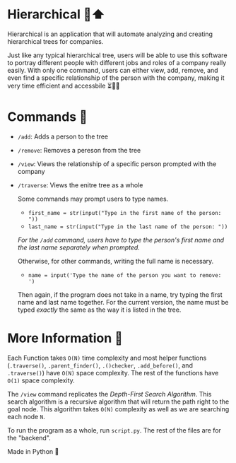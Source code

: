# Hierarchical 🌴⬆️

Hierarchical is an application that will automate analyzing and creating hierarchical trees for companies. 

Just like any typical hierarchical tree, users will be able to use this software to portray different people with different jobs and roles of a company really easily. With only one command, users can either view, add, remove, and even find a specific relationship of the person with the company, making it very time efficient and accessbile ⏳👋🏼

# Commands 🔮
 - `/add`: Adds a person to the tree
 - `/remove`: Removes a pereson from the tree
 - `/view`: Views the relationship of a specific person prompted with the company 
 - `/traverse`: Views the enitre tree as a whole 

     Some commands may prompt users to type names. 
   - `first_name = str(input("Type in the first name of the person: "))`
   - `last_name = str(input("Type in the last name of the person: "))`

    *For the `/add` command, users have to type the person's first name and the last name separately when prompted.* 

    Otherwise, for other commands, writing the full name is necessary.
    - `name = input('Type the name of the person you want to remove: ')`

    Then again, if the program does not take in a name, try typing the first name and last name together. For the current version, the name must be typed *exactly* the same as the way it is listed in the tree.

     


# More Information 🔬

Each Function takes `O(N)` time complexity and most helper functions (`.traverse()`, `.parent_finder()`, `.()checker`, `.add_before()`, and `.traverse()`) have `O(N)` space complexity. The rest of the functions have `O(1)` space complexity.

The `/view` command replicates the *Depth-First Search Algorithm*. This search algorithm is a recursive algorithm that will return the path right to the goal node. This algorithm takes `O(N)` complexity as well as we are searching each node `N`. 

To run the program as a whole, run `script.py`. The rest of the files are for the "backend". 

Made in Python 🐍
